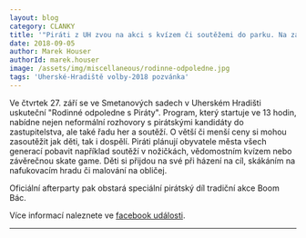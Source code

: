 ```yaml
---
layout: blog
category: CLANKY
title: '"Piráti z UH zvou na akci s kvízem či soutěžemi do parku. Na závěr bude Boom Bác'
date: 2018-09-05
author: Marek Houser
authorId: marek.houser
image: /assets/img/miscellaneous/rodinne-odpoledne.jpg
tags: 'Uherské-Hradiště volby-2018 pozvánka'
---
```

Ve čtvrtek 27. září se ve Smetanových sadech v Uherském Hradišti uskuteční "Rodinné odpoledne s Piráty". Program, který startuje ve 13 hodin, nabídne nejen neformální rozhovory s pirátskými kandidáty do zastupitelstva, ale také řadu her a soutěží. O větší či menší ceny si mohou zasoutěžit jak děti, tak i dospělí. Piráti plánují obyvatele města všech generací pobavit například soutěží v nožičkách, vědomostním kvízem nebo závěrečnou skate game. Děti si přijdou na své při házení na cíl, skákáním na nafukovacím hradu či malování na obličej.

Oficiální afterparty pak obstará speciální pirátský díl tradiční akce Boom Bác.

Více informací naleznete ve <a href="https://www.facebook.com/events/1744366875661677/" target="_blank">facebook události</a>.

- - -
